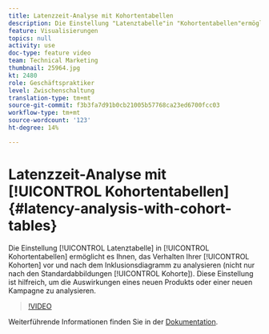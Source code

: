 ```yaml
---
title: Latenzzeit-Analyse mit Kohortentabellen
description: Die Einstellung "Latenztabelle"in "Kohortentabellen"ermöglicht es Ihnen, das Verhalten Ihrer Kohorten vor und nach dem Inklusionstempo zu analysieren (nicht nur nach den üblichen Kohortenabbildungen). Diese Einstellung ist hilfreich, um die Auswirkungen eines neuen Produkts oder einer neuen Kampagne zu analysieren.
feature: Visualisierungen
topics: null
activity: use
doc-type: feature video
team: Technical Marketing
thumbnail: 25964.jpg
kt: 2480
role: Geschäftspraktiker
level: Zwischenschaltung
translation-type: tm+mt
source-git-commit: f3b3fa7d91b0cb21005b57768ca23ed6700fcc03
workflow-type: tm+mt
source-wordcount: '123'
ht-degree: 14%

---
```



# Latenzzeit-Analyse mit [!UICONTROL Kohortentabellen] {#latency-analysis-with-cohort-tables}

Die Einstellung [!UICONTROL Latenztabelle] in [!UICONTROL Kohortentabellen] ermöglicht es Ihnen, das Verhalten Ihrer [!UICONTROL Kohorten] vor und nach dem Inklusionsdiagramm zu analysieren (nicht nur nach den Standardabbildungen [!UICONTROL Kohorte]). Diese Einstellung ist hilfreich, um die Auswirkungen eines neuen Produkts oder einer neuen Kampagne zu analysieren.

>[!VIDEO](https://video.tv.adobe.com/v/25964/?quality=12)

Weiterführende Informationen finden Sie in der [Dokumentation](https://marketing.adobe.com/resources/help/de_DE/analytics/analysis-workspace/cohort_analysis.html).
